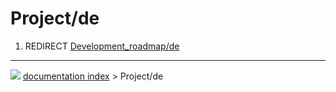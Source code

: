 # Project/de
1.  REDIRECT [Development\_roadmap/de](Development_roadmap/de.md)



---
![](images/Right_arrow.png) [documentation index](../README.md) > Project/de
